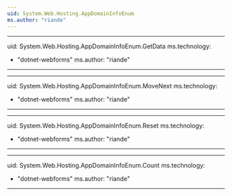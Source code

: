 ```yaml
---
uid: System.Web.Hosting.AppDomainInfoEnum
ms.author: "riande"
---
```


---
uid: System.Web.Hosting.AppDomainInfoEnum.GetData
ms.technology: 
  - "dotnet-webforms"
ms.author: "riande"
---

---
uid: System.Web.Hosting.AppDomainInfoEnum.MoveNext
ms.technology: 
  - "dotnet-webforms"
ms.author: "riande"
---

---
uid: System.Web.Hosting.AppDomainInfoEnum.Reset
ms.technology: 
  - "dotnet-webforms"
ms.author: "riande"
---

---
uid: System.Web.Hosting.AppDomainInfoEnum.Count
ms.technology: 
  - "dotnet-webforms"
ms.author: "riande"
---
